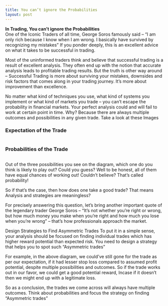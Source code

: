 ```yaml
---
title: You can’t ignore the Probabilities
layout: post
---
```

<strong>In Trading, You can’t ignore the Probabilities</strong><br>
One of the Iconic Traders of all time, George Soros famously said – “I am only rich because I know when I am wrong. I basically have survived by recognizing my mistakes” If you ponder deeply, this is an excellent advice on what it takes to be successful in trading.

Most of the uninformed traders think and believe that successful trading is a result of excellent analysis. They often end up with the notion that accurate analysis leads to profitable trading results. But the truth is other way around – Successful Trading is more about surviving your mistakes, downsides and risk factors that comes along in your trading journey. It’s more about improvement than excellence.

No matter what kind of techniques you use, what kind of systems you implement or what kind of markets you trade – you can’t escape the probability in financial markets. Your perfect analysis could and will fail to work at certain point in time. Why? Because there are always multiple outcomes and possibilities in any given trade. Take a look at these Images

<h3>Expectation of the Trade</h3>

<span class="image featured"><img src="{{ 'assets/img/Expectation-of-the-Trade1.png' | relative_url }}" alt="" /></span>

<h3>Probabilities of the Trade</h3>

<span class="image featured"><img src="{{ 'assets/img/Probablities-of-the-Trade.png' | relative_url }}" alt="" /></span>

Out of the three possibilities you see on the diagram, which one do you think is likely to play out? Could you guess? Well to be honest, all of them have equal chances of working out! Couldn’t believe? That’s called probability!

So if that’s the case, then how does one take a good trade? That means Analysis and strategies are meaningless?

For precisely answering this question, let’s bring another important quote of the legendary trader George Soros – “It’s not whether you’re right or wrong, but how much money you make when you’re right and how much you lose when you’re wrong” – that’s how professionals approach the market.

Design Strategies to Find Asymmetric Trades
To put it in a simple sense, your analysis should be focused on finding individual trades which has higher reward potential than expected risk. You need to design a strategy that helps you to spot such “Asymmetric trades”

For example, in the above diagram, we could’ve still gone for the trade as per our expectation, if it had lesser stop loss compared to assumed profit potential, despite multiple possibilities and outcomes. So if the trade works out in our favor, we could get a good potential reward, Incase if it doesn’t then we might end up with a legitimate loss.

So as a conclusion, the trades we come across will always have multiple outcomes. Think about probabilities and focus the strategy on finding “Asymmetric trades”
